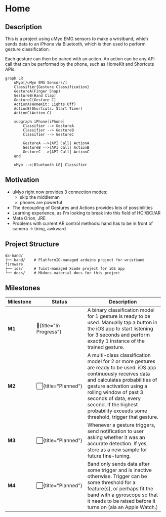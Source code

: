 # Home

## Description

This is a project using uMyo EMG sensors to make a wristband, which sends data to an iPhone via Bluetooth, which is then used to perform gesture classification. 

Each gesture can then be paired with an action. An action can be any API call that can be performed by the phone, such as HomeKit and Shortcuts APIs.

```mermaid
graph LR
    uMyo[/uMyo EMG Sensors/]
    Classifier{Gesture Classification}
    GestureA(Finger Snap)
    GestureB(Hand Clap)
    GestureC(Gesture C)
    ActionA(HomeKit: Lights Off)
    ActionB(Shortcuts: Start Timer)
    ActionC(Action C)

    subgraph iPhone[iPhone]
        Classifier --> GestureA
        Classifier --> GestureB
        Classifier --> GestureC

        GestureA -->|API Call| ActionA
        GestureB -->|API Call| ActionB
        GestureC -->|API Call| ActionC
    end

    uMyo -->|Bluetooth LE| Classifier
```

## Motivation

- uMyo right now provides 3 connection modes:
    - skip the middleman
    - phones are powerful
- The decoupling of Gestures and Actions provides lots of possibilities
- Learning experience, as I'm looking to break into this field of HCI/BCI/AR 
- Meta Orion, JRE
- Problems with current AR control methods: hand has to be in front of camera -> tiring, awkward

## Project Structure 

```
da-band/
├── band/    # PlatformIO-managed arduino project for wristband firmware
├── ios/     # Tuist-managed Xcode project for iOS app
└── docs/    # Mkdocs-material docs for this project
```

## Milestones

| Milestone | Status | Description |
|-----------|---------|-------------|
| **M1** | :construction:{title="In Progress"} | A binary classification model for 1 gesture is ready to be used. Manually tap a button in the iOS app to start listening for 3 seconds and perform exactly 1 instance of the trained gesture. |
| **M2** | :white_large_square:{title="Planned"} | A multi-class classification model for 2 or more gestures are ready to be used. iOS app continuously receives data and calculates probabilities of gesture activation using a rolling window of past 3 seconds of data, every second. If the highest probability exceeds some threshold, trigger that gesture. |
| **M3** | :white_large_square:{title="Planned"} | Whenever a gesture triggers, send notification to user asking whether it was an accurate detection. If yes, store as a new sample for future fine-tuning. |
| **M4** | :white_large_square:{title="Planned"} | Band only sends data after some trigger and is inactive otherwise. Trigger can be some threshold for a feature(s), or perhaps fit the band with a gyroscope so that it needs to be raised before it turns on (ala an Apple Watch.) |

